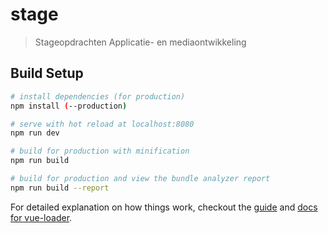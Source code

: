 # stage

> Stageopdrachten Applicatie- en mediaontwikkeling

## Build Setup

``` bash
# install dependencies (for production)
npm install (--production)

# serve with hot reload at localhost:8080
npm run dev

# build for production with minification
npm run build

# build for production and view the bundle analyzer report
npm run build --report
```

For detailed explanation on how things work, checkout the [guide](http://vuejs-templates.github.io/webpack/) and [docs for vue-loader](http://vuejs.github.io/vue-loader).
